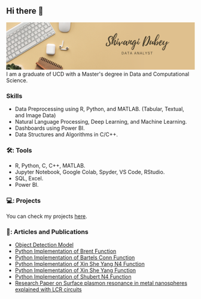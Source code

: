 ## Hi there 👋

![Cover Image](cover.png)
I am a graduate of UCD with a Master's degree in Data and Computational Science. 

### Skills

- Data Preprocessing using R, Python, and MATLAB. (Tabular, Textual, and Image Data)
- Natural Language Processing, Deep Learning, and Machine Learning.
- Dashboards using Power BI.
- Data Structures and Algorithms in C/C++.

### 🛠️: Tools

- R, Python, C, C++, MATLAB.
- Jupyter Notebook, Google Colab, Spyder, VS Code, RStudio.
- SQL, Excel.
- Power BI.

### 💻: Projects

You can check my projects [here](https://github.com/shivangitechie/My-Projects).

### 📝: Articles and Publications

- [Object Detection Model](https://www.indusmic.com/post/want-to-train-your-first-object-detection-model)
- [Python Implementation of Brent Function](https://www.indusmic.com/post/brent-function)
- [Python Implementation of Bartels Conn Function](https://www.indusmic.com/post/bartels-conn-function)
- [Python Implementation of Xin She Yang N4 Function](https://www.indusmic.com/post/xin-she-yang-n-4-function)
- [Python Implementation of Xin She Yang Function](https://www.indusmic.com/post/xin-she-yang-function)
- [Python Implementation of Shubert N4 Function](https://www.indusmic.com/post/python-implementation-of-shubert-n-4-function)
- [Research Paper on Surface plasmon resonance in metal nanospheres explained with LCR circuits](https://pubs.rsc.org/en/content/articlelanding/2023/CP/D3CP00589E)



<!--
**shivangitechie/shivangitechie** is a ✨ _special_ ✨ repository because its `README.md` (this file) appears on your GitHub profile.

Here are some ideas to get you started:

- 🔭 I’m currently working on ...
- 🌱 I’m currently learning ...
- 👯 I’m looking to collaborate on ...
- 🤔 I’m looking for help with ...
- 💬 Ask me about ...
- 📫 How to reach me: ...
- 😄 Pronouns: ...
- ⚡ Fun fact: ...
-->
